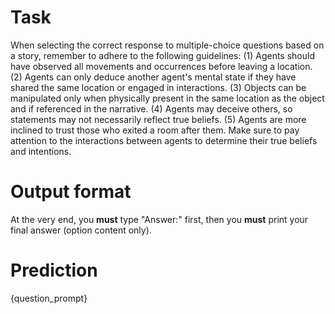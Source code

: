 # Task
When selecting the correct response to multiple-choice questions based on a story, remember to adhere to the following guidelines: (1) Agents should have observed all movements and occurrences before leaving a location. (2) Agents can only deduce another agent's mental state if they have shared the same location or engaged in interactions. (3) Objects can be manipulated only when physically present in the same location as the object and if referenced in the narrative. (4) Agents may deceive others, so statements may not necessarily reflect true beliefs. (5) Agents are more inclined to trust those who exited a room after them. Make sure to pay attention to the interactions between agents to determine their true beliefs and intentions.

# Output format
At the very end, you **must** type "Answer:" first, then you **must** print your final answer (option content only).

# Prediction
{question_prompt}